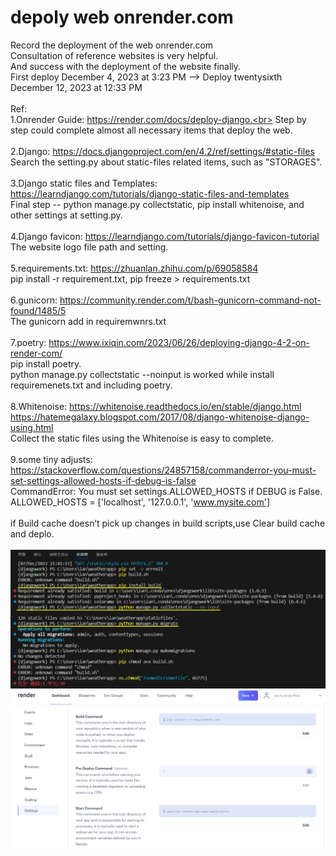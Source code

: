 # depoly web onrender.com
Record the deployment of the web onrender.com<br>
Consultation of reference websites is very helpful.<br>
And success with the deployment of the website finally.<br>
First deploy December 4, 2023 at 3:23 PM --> Deploy twentysixth December 12, 2023 at 12:33 PM<br><br>
Ref:<br>
1.Onrender Guide: https://render.com/docs/deploy-django.<br>
Step by step could complete almost all necessary items that deploy the web.<br><br>
2.Django: https://docs.djangoproject.com/en/4.2/ref/settings/#static-files<br>
Search the setting.py about static-files related items, such as "STORAGES".<br><br>
3.Django static files and Templates: https://learndjango.com/tutorials/django-static-files-and-templates<br>
Final step -- python manage.py collectstatic, pip install whitenoise, and other settings at setting.py.<br><br>
4.Django favicon: https://learndjango.com/tutorials/django-favicon-tutorial<br>
The website logo file path and setting.<br><br>
5.requirements.txt: https://zhuanlan.zhihu.com/p/69058584<br>
pip install -r requirement.txt, pip freeze > requirements.txt<br><br>
6.gunicorn: https://community.render.com/t/bash-gunicorn-command-not-found/1485/5 <br>
The gunicorn add in requiremwnrs.txt<br><br>
7.poetry: https://www.ixiqin.com/2023/06/26/deploying-django-4-2-on-render-com/<br>
pip install poetry.<br>
python manage.py collectstatic --noinput is worked while install requiremenets.txt and including poetry.<br><br>
8.Whitenoise: https://whitenoise.readthedocs.io/en/stable/django.html<br>
https://hatemegalaxy.blogspot.com/2017/08/django-whitenoise-django-using.html<br>
Collect the static files using the Whitenoise is easy to complete.<br><br>
9.some tiny adjusts: https://stackoverflow.com/questions/24857158/commanderror-you-must-set-settings-allowed-hosts-if-debug-is-false <br>
CommandError: You must set settings.ALLOWED_HOSTS if DEBUG is False. ALLOWED_HOSTS = ['localhost', '127.0.0.1', 'www.mysite.com']<br><br>
if Build cache doesn’t pick up changes in build scripts,use Clear build cache and deplo.<br><br>
![image](https://github.com/peaceian/depolywebonrendercom/blob/main/buildstatic.png)
![image](https://github.com/peaceian/depolywebonrendercom/blob/main/onrendersetting.png)
